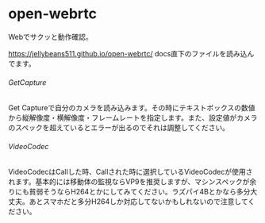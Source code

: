 # open-webrtc
Webでサクッと動作確認。

https://jellybeans511.github.io/open-webrtc/
docs直下のファイルを読み込んでます。
###### GetCapture
Get Captureで自分のカメラを読み込みます。その時にテキストボックスの数値から縦解像度・横解像度・フレームレートを指定します。また、設定値がカメラのスペックを超えているとエラーが出るのでそれは調整してください。
###### VideoCodec
VideoCodecはCallした時、Callされた時に選択しているVideoCodecが使用されます。基本的には移動体の監視ならVP9を推奨しますが、マシンスペックが余りにも貧弱そうならH264とかにしてみてください。ラズパイ4Bとかなら多分大丈夫。あとスマホだと多分H264しか対応してないかもしれないので注意してください。
